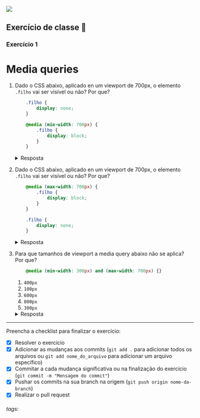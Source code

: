 ![](https://i.imgur.com/xG74tOh.png)

## Exercício de classe 🏫

### Exercício 1

# Media queries

1. Dado o CSS abaixo, aplicado en um viewport de 700px, o elemento `.filho` vai ser visível ou não? Por que?

    ```css
        .filho {
            display: none;
        }

        @media (min-width: 700px) {
            .filho {
                display: block;
            }
        }
    ```

    <details><summary>Resposta</summary> Vai ser visível, porque media queries aplicam o CSS para tamanhos de viewport <b>maiores ou iguais ao viewport</b>!</details>

2. Dado o CSS abaixo, aplicado en um viewport de 700px, o elemento `.filho` vai ser visível ou não? Por que?

    ```css
        @media (max-width: 700px) {
            .filho {
                display: block;
            }
        }

        .filho {
            display: none;
        }
    ```

    <details><summary>Resposta</summary> Não vai ser visível, porque, apesar da condição da media query ser atingida, ela é sobrescrita logo em seguida. Lembre-se: media queries devem vir no final!</details>

3. Para que tamanhos de viewport a media query abaixo não se aplica? Por que?

    ```css
        @media (min-width: 300px) and (max-width: 700px) {}
    ```

    1. `400px`
    2. `100px`
    3. `600px`
    4. `800px`
    5. `300px`

    <details><summary>Resposta</summary> 2 e 4, porque a condição da media query é <code>300px <= largura do viewport <= 700px</code></details>

---

Preencha a checklist para finalizar o exercício:

- [x] Resolver o exercício
- [x] Adicionar as mudanças aos commits (`git add .` para adicionar todos os arquivos ou `git add nome_do_arquivo` para adicionar um arquivo específico)
- [x] Commitar a cada mudança significativa ou na finalização do exercício (`git commit -m "Mensagem do commit"`)
- [x] Pushar os commits na sua branch na origem (`git push origin nome-da-branch`)
- [x] Realizar o pull request

###### tags: 
